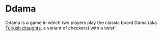 # Ddama

Ddama is a game in which two players play the classic board Dama (aka [Turkish draughts](https://en.wikipedia.org/wiki/Turkish_draughts), a variant of checkers) with a twist!